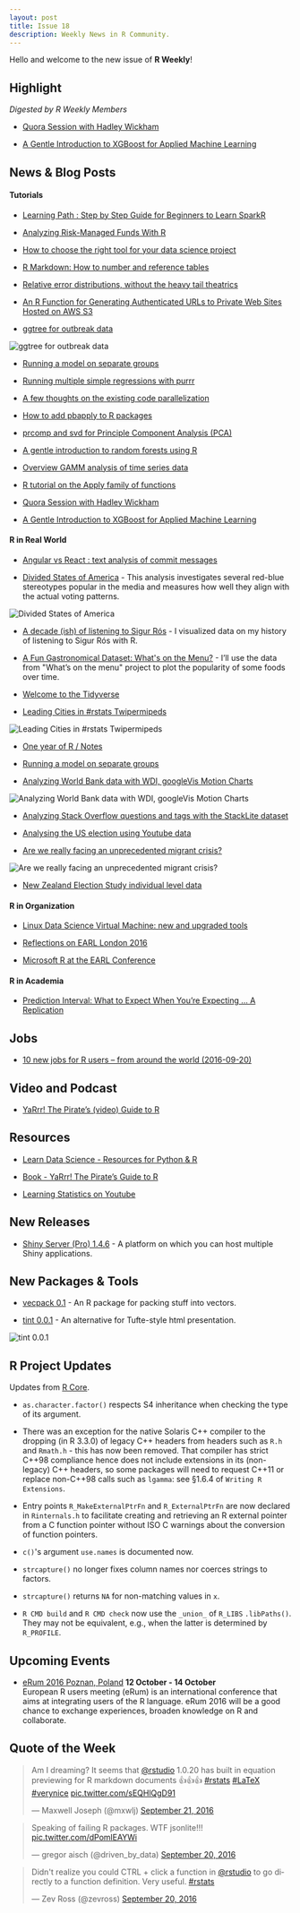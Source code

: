 ```yaml
---
layout: post
title: Issue 18
description: Weekly News in R Community.
---
```


Hello and welcome to the new issue of **R Weekly**!

## Highlight

*Digested by R Weekly Members*

+ [Quora Session with Hadley Wickham](https://www.quora.com/session/Hadley-Wickham/1)

+ [A Gentle Introduction to XGBoost for Applied Machine Learning](http://machinelearningmastery.com/gentle-introduction-xgboost-applied-machine-learning/)


## News & Blog Posts

#### Tutorials

+ [Learning Path : Step by Step Guide for Beginners to Learn SparkR](https://www.analyticsvidhya.com/blog/2016/06/learning-path-step-step-guide-beginners-learn-sparkr/)

+ [Analyzing Risk-Managed Funds With R](https://www.hvst.com/posts/71410-analyzing-risk-managed-funds-with-r)

+ [How to choose the right tool for your data science project](http://blog.revolutionanalytics.com/2016/09/choose-the-right-tool.html)

+ [R Markdown: How to number and reference tables](http://datascienceplus.com/r-markdown-how-to-number-and-reference-tables/)

+ [Relative error distributions, without the heavy tail theatrics](https://www.r-bloggers.com/relative-error-distributions-without-the-heavy-tail-theatrics/)

+ [An R Function for Generating Authenticated URLs to Private Web Sites Hosted on AWS S3](https://alexioannides.com/2016/09/19/an-r-function-for-generating-authenticated-urls-to-private-web-sites-hosted-on-aws-s3/)

+ [ggtree for outbreak data](https://guangchuangyu.github.io/2016/09/ggtree-for-outbreak-data)

![ggtree for outbreak data](https://i1.wp.com/guangchuangyu.github.io/blog_images/Bioconductor/ggtree/2016-ggtree-OutbreakTools_files/unnamed-chunk-1-1.png?w=456&ssl=1)

+ [Running a model on separate groups](http://drsimonj.svbtle.com/running-a-model-on-separate-groups)

+ [Running multiple simple regressions with purrr](https://sebastiansauer.github.io/multiple-lm-purrr2/)

+ [A few thoughts on the existing code parallelization](http://www.vesnam.com/Rblog/existing-code-parallelization-yes-or-no/)

+ [How to add pbapply to R packages](http://peter.solymos.org/code/2016/09/16/how-to-add-pbapply-to-r-packages.html)

+ [prcomp and svd for Principle Component Analysis (PCA) ](https://crazyhottommy.blogspot.sg/2016/09/prcomp-and-svd-for-principle-component.html)

+ [A gentle introduction to random forests using R](https://eight2late.wordpress.com/2016/09/20/a-gentle-introduction-to-random-forests-using-r/)

+ [Overview GAMM analysis of time series data](http://www.sfs.uni-tuebingen.de/~jvanrij/Tutorial/GAMM.html)

+ [R tutorial on the Apply family of functions](https://www.datacamp.com/community/tutorials/r-tutorial-apply-family)

+ [Quora Session with Hadley Wickham](https://www.quora.com/session/Hadley-Wickham/1?srid=kBl7&share=22102777)

+ [A Gentle Introduction to XGBoost for Applied Machine Learning](http://machinelearningmastery.com/gentle-introduction-xgboost-applied-machine-learning/)


#### R in Real World

+ [Angular vs React : text analysis of commit messages](https://medium.com/@sAbakumoff/angular-vs-react-text-analysis-of-commit-messages-1cda199f3bdb#.r5rnhda1j)

+ [Divided States of America](http://www.significantdigits.org/divided-states-of-america/) - This analysis investigates several red-blue stereotypes popular in the media and measures how well they align with the actual voting patterns.

![Divided States of America](https://cdn.rawgit.com/rweekly/image/master/2016-09-26/ElectionResults-1.png)

+ [A decade (ish) of listening to Sigur Rós](http://blog.karawoo.com/2016/09/22/A-decade-ish-of-listening-to-Sigur-Ros) - I visualized data on my history of listening to Sigur Rós with R.

<!--+ [Scraping Marvel Comics](https://csredino.com/2016/03/20/scraping-marvel-comics/#more-226)-->

+ [A Fun Gastronomical Dataset: What's on the Menu?](http://www.sumsar.net/blog/2016/09/whats-on-the-menu/) - I’ll use the data from "What’s on the menu" project to plot the popularity of some foods over time.

+ [Welcome to the Tidyverse](http://blog.revolutionanalytics.com/2016/09/tidyverse.html)

+ [Leading Cities in #rstats Twipermipeds](http://rpubs.com/ww44ss/rstats_geo)

![Leading Cities in #rstats Twipermipeds](https://cdn.rawgit.com/rweekly/image/master/2016-09-26/rstats-tweets.png)

+ [One year of R / Notes](http://f.briatte.org/r/one-year-of-r-notes)

+ [Running a model on separate groups](http://drsimonj.svbtle.com/running-a-model-on-separate-groups)


+ [Analyzing World Bank data with WDI, googleVis Motion Charts](https://gigadom.wordpress.com/2016/09/18/analyzing-world-bank-data-with-wdi-googlevis-motion-charts/)

![Analyzing World Bank data with WDI, googleVis Motion Charts](https://i1.wp.com/gigadom.files.wordpress.com/2016/09/powercon.png?w=456&ssl=1)

+ [Analyzing Stack Overflow questions and tags with the StackLite dataset ](http://www.analyticsforfun.com/2016/09/analyzing-stack-overflow-questions-and.html)

+ [Analysing the US election using Youtube data](http://flovv.github.com/US_Election/)

+ [Are we really facing an unprecedented migrant crisis?](http://www.swissinfo.ch/eng/migration-series--part-3-_are-we-really-facing-an-unprecedented-migrant-crisis-/42431210)

![Are we really facing an unprecedented migrant crisis?](https://interactive.swissinfo.ch/2016_09_07_migrationFlows/chordDiagram_EN.png)

+ [New Zealand Election Study individual level data](http://ellisp.github.io/blog/2016/09/18/nzes1)

#### R in Organization

+ [Linux Data Science Virtual Machine: new and upgraded tools](http://blog.revolutionanalytics.com/2016/09/linux-dsvm-upgrade.html)

+ [Reflections on EARL London 2016](http://blog.revolutionanalytics.com/2016/09/reflections-on-earl-london-2016.html)

+ [Microsoft R at the EARL Conference](http://blog.revolutionanalytics.com/2016/09/microsoft-r-at-the-earl-conference.html)

#### R in Academia

+ [Prediction Interval: What to Expect When You’re Expecting … A Replication](http://journals.plos.org/plosone/article?id=10.1371/journal.pone.0162874)

## Jobs

+ [10 new jobs for R users – from around the world (2016-09-20)](https://www.r-bloggers.com/10-new-r-jobs-from-around-the-world-2016-09-20/)

## Video and Podcast

+ [YaRrr! The Pirate’s (video) Guide to R](http://blog.revolutionanalytics.com/2016/09/pirates-guide-to-r.html)
 
## Resources

+ [Learn Data Science - Resources for Python & R](https://www.datacamp.com/community/tutorials/learn-data-science-resources-for-python-r#gs.QOnkXvU)

+ [Book - YaRrr! The Pirate’s Guide to R](https://drive.google.com/file/d/0B4udF24Yxab0S1hnZlBBTmgzM3M/view)

+ [Learning Statistics on Youtube](http://flavioazevedo.com/stats-and-r-blog/2016/9/13/learning-r-on-youtube)

## New Releases

+ [Shiny Server (Pro) 1.4.6](https://blog.rstudio.org/2016/09/22/shiny-server-1-4-6/) - A platform on which you can host multiple Shiny applications.

## New Packages & Tools

+ [vecpack 0.1](https://dahtah.wordpress.com/2016/09/18/vecpack-an-r-package-for-packing-stuff-into-vectors/) - An R package for packing stuff into vectors.

+ [tint 0.0.1](http://dirk.eddelbuettel.com/blog/2016/09/24#tint_0.0.1) - An alternative for Tufte-style html presentation.

![tint 0.0.1](https://eddelbuettel.github.io/tint/tint-region.png)

## R Project Updates

Updates from [R Core](http://developer.r-project.org/blosxom.cgi/R-devel/NEWS).

+ `as.character.factor()` respects S4 inheritance when checking the type of its argument.

+ There was an exception for the native Solaris C++ compiler to the dropping (in R 3.3.0) of legacy C++ headers from headers such as `R.h` and `Rmath.h` - this has now been removed. That compiler has strict C++98 compliance hence does not include extensions in its (non-legacy) C++ headers, so some packages will need to request C++11 or replace non-C++98 calls such as `lgamma`: see §1.6.4 of `Writing R Extensions`.

+ Entry points `R_MakeExternalPtrFn` and `R_ExternalPtrFn` are now declared in `Rinternals.h` to facilitate creating and retrieving an R external pointer from a C function pointer without ISO C warnings about the conversion of function pointers.

+ `c()`'s argument `use.names` is documented now. 

+ `strcapture()` no longer fixes column names nor coerces strings to factors.

+ `strcapture()` returns `NA` for non-matching values in `x`.

+ `R CMD build` and `R CMD check` now use the `_union_` of `R_LIBS` `.libPaths()`. They may not be equivalent, e.g., when the latter is determined by `R_PROFILE`.



## Upcoming Events

+ [eRum 2016 Poznan, Poland](http://erum.ue.poznan.pl/)  **12 October - 14 October** <br>
European R users meeting (eRum) is an international conference that aims at integrating users of the R language. eRum 2016 will be a good chance to exchange experiences, broaden knowledge on R and collaborate. <br /> 

## Quote of the Week

<blockquote class="twitter-tweet" data-lang="zh-cn"><p lang="en" dir="ltr">Am I dreaming? It seems that <a href="https://twitter.com/rstudio">@rstudio</a> 1.0.20 has built in equation previewing for R markdown documents 👍👍👍 <a href="https://twitter.com/hashtag/rstats?src=hash">#rstats</a> <a href="https://twitter.com/hashtag/LaTeX?src=hash">#LaTeX</a> <a href="https://twitter.com/hashtag/verynice?src=hash">#verynice</a> <a href="https://t.co/sEQHlQgD91">pic.twitter.com/sEQHlQgD91</a></p>&mdash; Maxwell Joseph (@mxwlj) <a href="https://twitter.com/mxwlj/status/778641659869356032">September 21, 2016</a></blockquote>

<blockquote class="twitter-tweet" data-lang="en"><p lang="en" dir="ltr">Speaking of failing R packages. WTF jsonlite!!! <a href="https://t.co/dPomlEAYWi">pic.twitter.com/dPomlEAYWi</a></p>&mdash; gregor aisch (@driven_by_data) <a href="https://twitter.com/driven_by_data/status/778334958930780161">September 20, 2016</a></blockquote>

<blockquote class="twitter-tweet" data-lang="zh-cn"><p lang="en" dir="ltr">Didn&#39;t realize you could CTRL + click a function in <a href="https://twitter.com/rstudio">@rstudio</a> to go directly to a function definition. Very useful. <a href="https://twitter.com/hashtag/rstats?src=hash">#rstats</a></p>&mdash; Zev Ross (@zevross) <a href="https://twitter.com/zevross/status/778214858277793792">September 20, 2016</a></blockquote>
